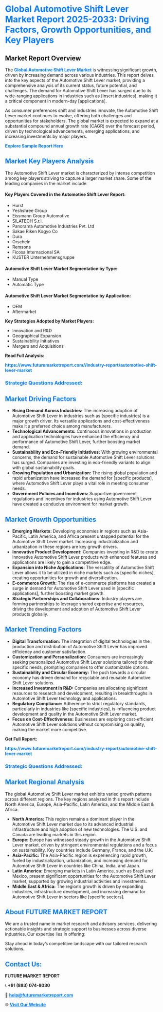 <h1 style="color: #007BFF;">Global Automotive Shift Lever Market Report 2025-2033: Driving Factors, Growth Opportunities, and Key Players</h1>

<section id="overview">
<h2>Market Report Overview</h2>
<p>The <a href="https://www.futuremarketreport.com//industry-report/automotive-shift-lever-market" style="color: #007BFF; text-decoration: none;"><strong>Global Automotive Shift Lever Market</strong></a> is witnessing significant growth, driven by increasing demand across various industries. This report delves into the key aspects of the Automotive Shift Lever market, providing a comprehensive analysis of its current status, future potential, and challenges. The demand for Automotive Shift Lever has surged due to its wide-ranging applications in industries such as [insert industries], making it a critical component in modern-day [applications].</p>
<p>As consumer preferences shift and industries innovate, the Automotive Shift Lever market continues to evolve, offering both challenges and opportunities for stakeholders. The global market is expected to expand at a substantial compound annual growth rate (CAGR) over the forecast period, driven by technological advancements, emerging applications, and increasing investments by major players.</p>
</section>

<section id="overview">
<p><a href="https://www.futuremarketreport.com//request-sample/reportId=86253" style="color: #007BFF; text-decoration: none;"><strong>Explore Sample Report Here</strong></a></p>
</section>

<section id="key-players">
<h2 style="color: #007BFF;">Market Key Players Analysis</h2>
<p>The Automotive Shift Lever market is characterized by intense competition among key players striving to capture a larger market share. Some of the leading companies in the market include:</p>
<h4>Key Players Covered in the Automotive Shift Lever Report:</h4>
<ul><li>Hurst</li><li>Yeshshree Group</li><li>Eissmann Group Automotive</li><li>SILATECH S.r.l.</li><li>Panorama Automotive Industries Pvt. Ltd</li><li>Sakae Riken Kogyo Co</li><li>Dura</li><li>Orscheln</li><li>Remsons</li><li>Ficosa Internacional SA</li><li>KUSTER Unternehmensgruppe</li></ul>
<h4>Automotive Shift Lever Market Segmentation by Type:</h4>
<ul><li>Manual Type</li><li>Automatic Type</li></ul>

<h4>Automotive Shift Lever Market Segmentation by Application:</h4>
<ul><li>OEM</li><li>Aftermarket</li></ul>
<p><strong>Key Strategies Adopted by Market Players:</strong></p>
<ul>
<li>Innovation and R&D</li>
<li>Geographical Expansion</li>
<li>Sustainability Initiatives</li>
<li>Mergers and Acquisitions</li>
</ul>
</section>

<section>
<p><strong>Read Full Analysis: </strong></p><a href="https://www.futuremarketreport.com//industry-report/automotive-shift-lever-market" style="color: #007BFF; text-decoration: none;"><strong>https://www.futuremarketreport.com//industry-report/automotive-shift-lever-market</strong></a>
<h3 style="color: #007BFF;">Strategic Questions Addressed:</h3>
</section>

<section id="driving-factors">
<h2 style="color: #007BFF;">Market Driving Factors</h2>
<ul>
<li><strong>Rising Demand Across Industries:</strong> The increasing adoption of Automotive Shift Lever in industries such as [specific industries] is a major growth driver. Its versatile applications and cost-effectiveness make it a preferred choice among manufacturers.</li>
<li><strong>Technological Advancements:</strong> Continuous innovations in production and application technologies have enhanced the efficiency and performance of Automotive Shift Lever, further boosting market demand.</li>
<li><strong>Sustainability and Eco-Friendly Initiatives:</strong> With growing environmental concerns, the demand for sustainable Automotive Shift Lever solutions has surged. Companies are investing in eco-friendly variants to align with global sustainability goals.</li>
<li><strong>Growing Population and Urbanization:</strong> The rising global population and rapid urbanization have increased the demand for [specific products], where Automotive Shift Lever plays a vital role in meeting consumer needs.</li>
<li><strong>Government Policies and Incentives:</strong> Supportive government regulations and incentives for industries using Automotive Shift Lever have created a conducive environment for market growth.</li>
</ul>
</section>

<section id="growth-opportunities">
<h2 style="color: #007BFF;">Market Growth Opportunities</h2>
<ul>
<li><strong>Emerging Markets:</strong> Developing economies in regions such as Asia-Pacific, Latin America, and Africa present untapped potential for the Automotive Shift Lever market. Increasing industrialization and urbanization in these regions are key growth drivers.</li>
<li><strong>Innovative Product Development:</strong> Companies investing in R&D to create innovative Automotive Shift Lever products with enhanced features and applications are likely to gain a competitive edge.</li>
<li><strong>Expansion into Niche Applications:</strong> The versatility of Automotive Shift Lever allows it to be utilized in niche markets such as [specific niches], creating opportunities for growth and diversification.</li>
<li><strong>E-commerce Growth:</strong> The rise of e-commerce platforms has created a surge in demand for Automotive Shift Lever used in [specific applications], further boosting market growth.</li>
<li><strong>Strategic Partnerships and Collaborations:</strong> Industry players are forming partnerships to leverage shared expertise and resources, driving the development and adoption of Automotive Shift Lever products globally.</li>
</ul>
</section>

<section id="trending-factors">
<h2 style="color: #007BFF;">Market Trending Factors</h2>
<ul>
<li><strong>Digital Transformation:</strong> The integration of digital technologies in the production and distribution of Automotive Shift Lever has improved efficiency and customer satisfaction.</li>
<li><strong>Customization and Personalization:</strong> Consumers are increasingly seeking personalized Automotive Shift Lever solutions tailored to their specific needs, prompting companies to offer customizable options.</li>
<li><strong>Sustainability and Circular Economy:</strong> The push towards a circular economy has driven demand for recyclable and reusable Automotive Shift Lever solutions.</li>
<li><strong>Increased Investment in R&D:</strong> Companies are allocating significant resources to research and development, resulting in breakthroughs in Automotive Shift Lever technology and applications.</li>
<li><strong>Regulatory Compliance:</strong> Adherence to strict regulatory standards, particularly in industries like [specific industries], is influencing product development and quality in the Automotive Shift Lever market.</li>
<li><strong>Focus on Cost-Effectiveness:</strong> Businesses are exploring cost-efficient Automotive Shift Lever solutions without compromising on quality, making the market more competitive.</li>
</ul>
</section>

<section>
<p><strong>Get Full Report: </strong></p><a href="https://www.futuremarketreport.com//industry-report/automotive-shift-lever-market" style="color: #007BFF; text-decoration: none;"><strong>https://www.futuremarketreport.com//industry-report/automotive-shift-lever-market</strong></a>
<h3 style="color: #007BFF;">Strategic Questions Addressed:</h3>
</section>


<section id="regional-analysis">
<h2 style="color: #007BFF;">Market Regional Analysis</h2>
<p>The global Automotive Shift Lever market exhibits varied growth patterns across different regions. The key regions analyzed in this report include North America, Europe, Asia-Pacific, Latin America, and the Middle East & Africa:</p>
<ul>
<li><strong>North America:</strong> This region remains a dominant player in the Automotive Shift Lever market due to its advanced industrial infrastructure and high adoption of new technologies. The U.S. and Canada are leading markets in this region.</li>
<li><strong>Europe:</strong> Europe has witnessed steady growth in the Automotive Shift Lever market, driven by stringent environmental regulations and a focus on sustainability. Key countries include Germany, France, and the U.K.</li>
<li><strong>Asia-Pacific:</strong> The Asia-Pacific region is experiencing rapid growth, fueled by industrialization, urbanization, and increasing demand for Automotive Shift Lever in countries like China, India, and Japan.</li>
<li><strong>Latin America:</strong> Emerging markets in Latin America, such as Brazil and Mexico, present significant opportunities for the Automotive Shift Lever market, supported by growing industrial activities and investments.</li>
<li><strong>Middle East & Africa:</strong> The region’s growth is driven by expanding industries, infrastructure development, and increasing demand for Automotive Shift Lever in sectors like [specific sectors].</li>
</ul>
</section>

<footer>
<h2 style="color: #007BFF;">About FUTURE MARKET REPORT</h2>
<p>We are a trusted name in market research and advisory services, delivering actionable insights and strategic support to businesses across diverse industries. Our expertise lies in offering:</p>

<p>Stay ahead in today’s competitive landscape with our tailored research solutions.</p>

<h2 style="color: #007BFF;">Contact Us:</h2>
<p><strong>FUTURE MARKET REPORT</strong></p>
<p>📞 <strong>+91 (883) 074-8030</strong></p>
<p>📧 <strong><a href="mailto:help@futuremarketreport.com" style="color: #007BFF;">help@futuremarketreport.com</a></strong></p>
<p>🌐 <strong><a href="https://www.futuremarketreport.com/" style="color: #007BFF;">Visit Our Website</a></strong></p>
</footer>